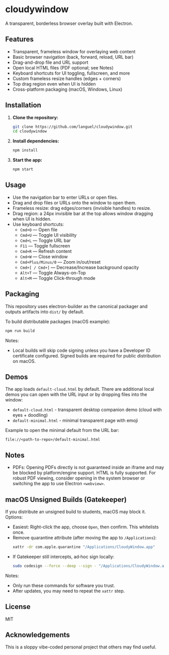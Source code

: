 # cloudywindow

A transparent, borderless browser overlay built with Electron.

## Features
- Transparent, frameless window for overlaying web content
- Basic browser navigation (back, forward, reload, URL bar)
- Drag-and-drop file and URL support
- Open local HTML files (PDF optional; see Notes)
- Keyboard shortcuts for UI toggling, fullscreen, and more
- Custom frameless resize handles (edges + corners)
- Top drag region even when UI is hidden
- Cross-platform packaging (macOS, Windows, Linux)

## Installation

1. **Clone the repository:**
   ```sh
   git clone https://github.com/languel/cloudywindow.git
   cd cloudywindow
   ```
2. **Install dependencies:**
   ```sh
   npm install
   ```
3. **Start the app:**
   ```sh
   npm start
   ```

## Usage
- Use the navigation bar to enter URLs or open files.
- Drag and drop files or URLs onto the window to open them.
- Frameless resize: drag edges/corners (invisible handles) to resize.
- Drag region: a 24px invisible bar at the top allows window dragging when UI is hidden.
- Use keyboard shortcuts:
  - `Cmd+O` — Open file
  - `Cmd+U` — Toggle UI visibility
  - `Cmd+L` — Toggle URL bar
  - `F11` — Toggle fullscreen
  - `Cmd+R` — Refresh content
  - `Cmd+W` — Close window
  - `Cmd+Plus/Minus/0` — Zoom in/out/reset
  - `Cmd+[ / Cmd+]` — Decrease/Increase background opacity
  - `Alt+T` — Toggle Always-on-Top
  - `Alt+M` — Toggle Click-through mode

## Packaging
This repository uses electron-builder as the canonical packager and outputs artifacts into `dist/` by default.

To build distributable packages (macOS example):
```sh
npm run build
```

Notes:
- Local builds will skip code signing unless you have a Developer ID certificate configured. Signed builds are required for public distribution on macOS.

## Demos
The app loads `default-cloud.html` by default. There are additional local demos you can open with the URL input or by dropping files into the window:

- `default-cloud.html` - transparent desktop companion demo (cloud with eyes + doodling)
- `default-minimal.html` - minimal transparent page with emoji

Example to open the minimal default from the URL bar:
```
file://<path-to-repo>/default-minimal.html
```

## Notes
- PDFs: Opening PDFs directly is not guaranteed inside an iframe and may be blocked by platform/engine support. HTML is fully supported. For robust PDF viewing, consider opening in the system browser or switching the app to use Electron `<webview>`.

## macOS Unsigned Builds (Gatekeeper)
If you distribute an unsigned build to students, macOS may block it. Options:

- Easiest: Right-click the app, choose `Open`, then confirm. This whitelists once.
- Remove quarantine attribute (after moving the app to `/Applications`):
  ```sh
  xattr -dr com.apple.quarantine "/Applications/CloudyWindow.app"
  ```
- If Gatekeeper still intercepts, ad‑hoc sign locally:
  ```sh
  sudo codesign --force --deep --sign - "/Applications/CloudyWindow.app"
  ```

Notes:
- Only run these commands for software you trust.
- After updates, you may need to repeat the `xattr` step.

## License
MIT

## Acknowledgements
This is a sloppy vibe-coded personal project that others may find useful. 
